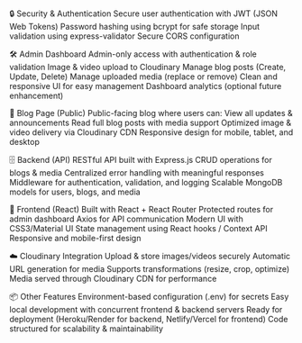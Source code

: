 🔒 Security & Authentication
Secure user authentication with JWT (JSON Web Tokens)
Password hashing using bcrypt for safe storage
Input validation using express-validator
Secure CORS configuration

🛠 Admin Dashboard
Admin-only access with authentication & role validation
Image & video upload to Cloudinary
Manage blog posts (Create, Update, Delete)
Manage uploaded media (replace or remove)
Clean and responsive UI for easy management
Dashboard analytics (optional future enhancement)

📖 Blog Page (Public)
Public-facing blog where users can:
View all updates & announcements
Read full blog posts with media support
Optimized image & video delivery via Cloudinary CDN
Responsive design for mobile, tablet, and desktop

🗄 Backend (API)
RESTful API built with Express.js
CRUD operations for blogs & media
Centralized error handling with meaningful responses
Middleware for authentication, validation, and logging
Scalable MongoDB models for users, blogs, and media

🎨 Frontend (React)
Built with React + React Router
Protected routes for admin dashboard
Axios for API communication
Modern UI with CSS3/Material UI
State management using React hooks / Context API
Responsive and mobile-first design

☁️ Cloudinary Integration
Upload & store images/videos securely
Automatic URL generation for media
Supports transformations (resize, crop, optimize)
Media served through Cloudinary CDN for performance

📦 Other Features
Environment-based configuration (.env) for secrets
Easy local development with concurrent frontend & backend servers
Ready for deployment (Heroku/Render for backend, Netlify/Vercel for frontend)
Code structured for scalability & maintainability
